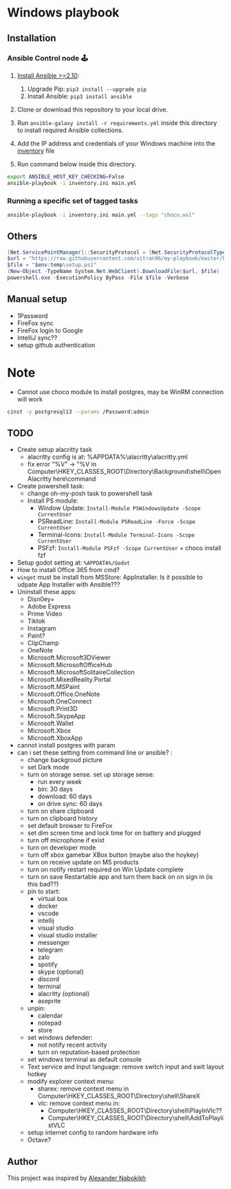 # Windows playbook

## Installation

### Ansible Control node 🕹

1. [Install Ansible >=2.10](https://docs.ansible.com/ansible/latest/installation_guide/index.html):

   1. Upgrade Pip: `pip3 install --upgrade pip`
   2. Install Ansible: `pip3 install ansible`

2. Clone or download this repository to your local drive.
3. Run `ansible-galaxy install -r requirements.yml` inside this directory to install required Ansible collections.
4. Add the IP address and credentials of your Windows machine into the [inventory](./default.inventory.ini) file
5. Run command below inside this directory.

```sh
export ANSIBLE_HOST_KEY_CHECKING=False
ansible-playbook -i inventory.ini main.yml
```

### Running a specific set of tagged tasks

```sh
ansible-playbook -i inventory.ini main.yml --tags "choco,wsl"
```

## Others

```powershell
[Net.ServicePointManager]::SecurityProtocol = [Net.SecurityProtocolType]::Tls12
$url = "https://raw.githubusercontent.com/vitran96/my-playbook/master/helper/setup.ps1"
$file = "$env:temp\setup.ps1"
(New-Object -TypeName System.Net.WebClient).DownloadFile($url, $file)
powershell.exe -ExecutionPolicy ByPass -File $file -Verbose
```

## Manual setup

- 1Password
- FireFox sync
- FireFox login to Google
- IntelliJ sync??
- setup github authentication

# Note

- Cannot use choco module to install postgres, may be WinRM connection will work

```sh
cinst -y postgresql13 --params /Password:admin
```

## TODO

- Create setup alacritty task
  - alacritty config is at: %APPDATA%\alacritty\alacritty.yml
  - fix error "%V" -> "%V in Computer\HKEY_CLASSES_ROOT\Directory\Background\shell\Open Alacritty here\command
- Create powershell task:
  - change oh-my-posh task to powershell task
  - Install PS module:
    - Window Update: `Install-Module PSWindowsUpdate -Scope CurrentUser`
    - PSReadLine: `Install-Module PSReadLine -Force -Scope CurrentUser`
    - Terminal-Icons: `Install-Module Terminal-Icons -Scope CurrentUser`
    - PSFzf: `Install-Module PSFzf -Scope CurrentUser` + choco install fzf
- Setup godot setting at: `%APPDATA%/Godot`
- How to install Office 365 from cmd?
- `winget` must be install from MSStore: AppInstaller. Is it possible to udpate App Installer with Ansible???
- Uninstall these apps:
  - Disn0ey+
  - Adobe Express
  - Prime Video
  - Tiktok
  - Instagram
  - Paint?
  - ClipChamp
  - OneNote
  - Microsoft.Microsoft3DViewer
  - Microsoft.MicrosoftOfficeHub
  - Microsoft.MicrosoftSolitaireCollection
  - Microsoft.MixedReality.Portal
  - Microsoft.MSPaint
  - Microsoft.Office.OneNote
  - Microsoft.OneConnect
  - Microsoft.Print3D
  - Microsoft.SkypeApp
  - Microsoft.Wallet
  - Microsoft.Xbox
  - Microsoft.XboxApp
- cannot install postgres with param
- can i set these setting from command line or ansible? :
  - change backgroud picture
  - set Dark mode
  - turn on storage sense. set up storage sense:
    - run every week
    - bin: 30 days
    - download: 60 days
    - on drive sync: 60 days
  - turn on share clipboard
  - turn on clipboard history
  - set default browser to FireFox
  - set dim screen time and lock time for on battery and plugged
  - turn off microphone if exist
  - turn on developer mode
  - turn off xbox gamebar XBox button (maybe also the hoykey)
  - turn on receive update on MS products
  - turn on notify restart required on Win Update complete
  - turn on save Restartable app and turn them back on on sign in (is this bad??)
  - pin to start:
    - virtual box
    - docker
    - vscode
    - intellij
    - visual studio
    - visual studio installer
    - messenger
    - telegram
    - zalo
    - spotify
    - skype (optional)
    - discord
    - terminal
    - alacritty (optional)
    - aseprite
  - unpin:
    - calendar
    - notepad
    - store
  - set windows defender:
    - not notify recent activity
    - turn on reputation-based protection
  - set windows terminal as default console
  - Text service and Input language: remove switch input and swit layout hotkey
  - modify explorer context menu:
    - sharex: remove context menu in Computer\HKEY_CLASSES_ROOT\Directory\shell\ShareX
    - vlc: remove context menu in:
      - Computer\HKEY_CLASSES_ROOT\Directory\shell\PlayInVlc??
      - Computer\HKEY_CLASSES_ROOT\Directory\shell\AddToPlaylistVLC
  - setup internet config to random hardware info
  - Octave?

## Author

This project was inspired by [Alexander Nabokikh](https://www.linkedin.com/in/nabokih/)
